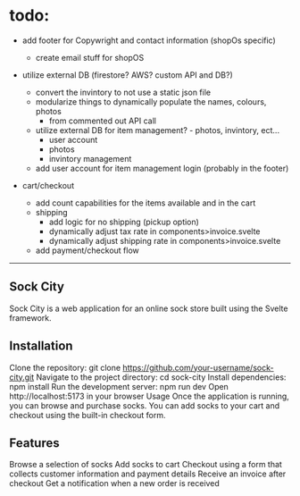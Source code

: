 # todo:

- add footer for Copywright and contact information (shopOs specific)
    - create email stuff for shopOS

- utilize external DB (firestore? AWS? custom API and DB?)
    - convert the invintory to not use a static json file
    - modularize things to dynamically populate the names, colours, photos
        - from commented out API call
    - utilize external DB for item management? - photos, invintory, ect...
        - user account
        - photos
        - invintory management
    - add user account for item management login (probably in the footer)

- cart/checkout
    - add count capabilities for the items available and in the cart
    - shipping
        - add logic for no shipping (pickup option)
        - dynamically adjust tax rate in components>invoice.svelte
        - dynamically adjust shipping rate in components>invoice.svelte
    - add payment/checkout flow
---
## Sock City
Sock City is a web application for an online sock store built using the Svelte framework.

## Installation
Clone the repository: git clone https://github.com/your-username/sock-city.git
Navigate to the project directory: cd sock-city
Install dependencies: npm install
Run the development server: npm run dev
Open http://localhost:5173 in your browser
Usage
Once the application is running, you can browse and purchase socks. You can add socks to your cart and checkout using the built-in checkout form.

## Features
Browse a selection of socks
Add socks to cart
Checkout using a form that collects customer information and payment details
Receive an invoice after checkout
Get a notification when a new order is received

